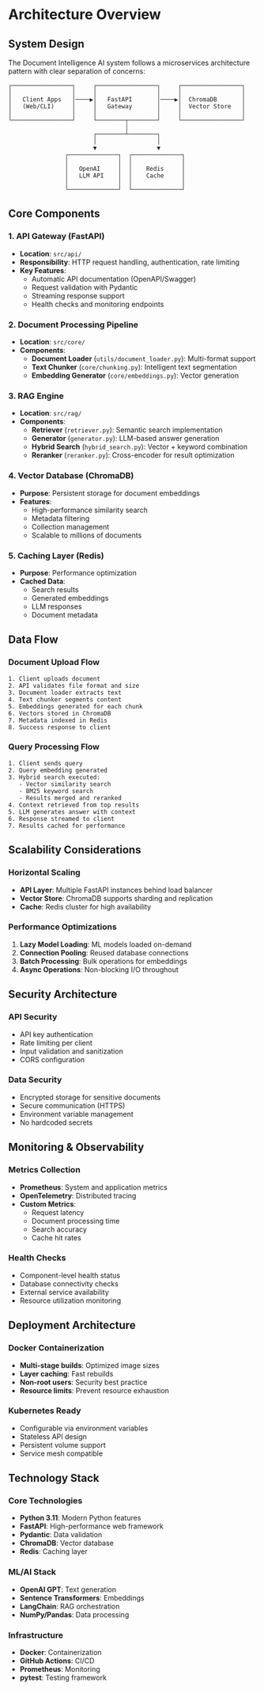 # Architecture Overview

## System Design

The Document Intelligence AI system follows a microservices architecture pattern with clear separation of concerns:

```
┌─────────────────┐     ┌─────────────────┐     ┌─────────────────┐
│                 │     │                 │     │                 │
│   Client Apps   │────▶│   FastAPI       │────▶│  ChromaDB       │
│   (Web/CLI)     │     │   Gateway       │     │  Vector Store   │
│                 │     │                 │     │                 │
└─────────────────┘     └────────┬────────┘     └─────────────────┘
                                 │
                        ┌────────┴────────┐
                        │                 │
                        ▼                 ▼
                ┌──────────────┐  ┌──────────────┐
                │              │  │              │
                │   OpenAI     │  │    Redis     │
                │   LLM API    │  │    Cache     │
                │              │  │              │
                └──────────────┘  └──────────────┘
```

## Core Components

### 1. API Gateway (FastAPI)
- **Location**: `src/api/`
- **Responsibility**: HTTP request handling, authentication, rate limiting
- **Key Features**:
  - Automatic API documentation (OpenAPI/Swagger)
  - Request validation with Pydantic
  - Streaming response support
  - Health checks and monitoring endpoints

### 2. Document Processing Pipeline
- **Location**: `src/core/`
- **Components**:
  - **Document Loader** (`utils/document_loader.py`): Multi-format support
  - **Text Chunker** (`core/chunking.py`): Intelligent text segmentation
  - **Embedding Generator** (`core/embeddings.py`): Vector generation

### 3. RAG Engine
- **Location**: `src/rag/`
- **Components**:
  - **Retriever** (`retriever.py`): Semantic search implementation
  - **Generator** (`generator.py`): LLM-based answer generation
  - **Hybrid Search** (`hybrid_search.py`): Vector + keyword combination
  - **Reranker** (`reranker.py`): Cross-encoder for result optimization

### 4. Vector Database (ChromaDB)
- **Purpose**: Persistent storage for document embeddings
- **Features**:
  - High-performance similarity search
  - Metadata filtering
  - Collection management
  - Scalable to millions of documents

### 5. Caching Layer (Redis)
- **Purpose**: Performance optimization
- **Cached Data**:
  - Search results
  - Generated embeddings
  - LLM responses
  - Document metadata

## Data Flow

### Document Upload Flow
```
1. Client uploads document
2. API validates file format and size
3. Document loader extracts text
4. Text chunker segments content
5. Embeddings generated for each chunk
6. Vectors stored in ChromaDB
7. Metadata indexed in Redis
8. Success response to client
```

### Query Processing Flow
```
1. Client sends query
2. Query embedding generated
3. Hybrid search executed:
   - Vector similarity search
   - BM25 keyword search
   - Results merged and reranked
4. Context retrieved from top results
5. LLM generates answer with context
6. Response streamed to client
7. Results cached for performance
```

## Scalability Considerations

### Horizontal Scaling
- **API Layer**: Multiple FastAPI instances behind load balancer
- **Vector Store**: ChromaDB supports sharding and replication
- **Cache**: Redis cluster for high availability

### Performance Optimizations
1. **Lazy Model Loading**: ML models loaded on-demand
2. **Connection Pooling**: Reused database connections
3. **Batch Processing**: Bulk operations for embeddings
4. **Async Operations**: Non-blocking I/O throughout

## Security Architecture

### API Security
- API key authentication
- Rate limiting per client
- Input validation and sanitization
- CORS configuration

### Data Security
- Encrypted storage for sensitive documents
- Secure communication (HTTPS)
- Environment variable management
- No hardcoded secrets

## Monitoring & Observability

### Metrics Collection
- **Prometheus**: System and application metrics
- **OpenTelemetry**: Distributed tracing
- **Custom Metrics**:
  - Request latency
  - Document processing time
  - Search accuracy
  - Cache hit rates

### Health Checks
- Component-level health status
- Database connectivity checks
- External service availability
- Resource utilization monitoring

## Deployment Architecture

### Docker Containerization
- **Multi-stage builds**: Optimized image sizes
- **Layer caching**: Fast rebuilds
- **Non-root users**: Security best practice
- **Resource limits**: Prevent resource exhaustion

### Kubernetes Ready
- Configurable via environment variables
- Stateless API design
- Persistent volume support
- Service mesh compatible

## Technology Stack

### Core Technologies
- **Python 3.11**: Modern Python features
- **FastAPI**: High-performance web framework
- **Pydantic**: Data validation
- **ChromaDB**: Vector database
- **Redis**: Caching layer

### ML/AI Stack
- **OpenAI GPT**: Text generation
- **Sentence Transformers**: Embeddings
- **LangChain**: RAG orchestration
- **NumPy/Pandas**: Data processing

### Infrastructure
- **Docker**: Containerization
- **GitHub Actions**: CI/CD
- **Prometheus**: Monitoring
- **pytest**: Testing framework
